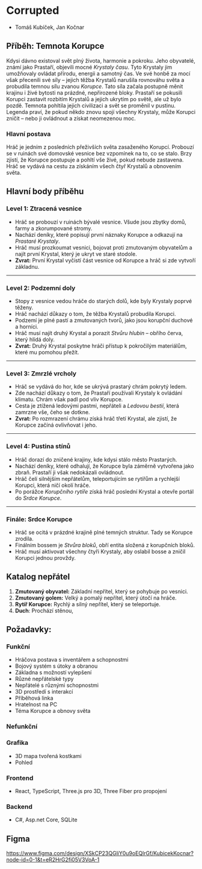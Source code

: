 # **Corrupted**

- Tomáš Kubíček, Jan Kočnar


## **Příběh: Temnota Korupce**
Kdysi dávno existoval svět plný života, harmonie a pokroku. Jeho obyvatelé, známí jako Prastaří, objevili mocné *Krystaly času*. Tyto Krystaly jim umožňovaly ovládat přírodu, energii a samotný čas. Ve své honbě za mocí však přecenili své síly – jejich těžba Krystalů narušila rovnováhu světa a probudila temnou sílu zvanou *Korupce*. Tato síla začala postupně měnit krajinu i živé bytosti na prázdné, nepřirozené bloky.
Prastaří se pokusili Korupci zastavit rozbitím Krystalů a jejich ukrytím po světě, ale už bylo pozdě. Temnota pohltila jejich civilizaci a svět se proměnil v pustinu. Legenda praví, že pokud někdo znovu spojí všechny Krystaly, může Korupci zničit – nebo ji ovládnout a získat neomezenou moc.

### **Hlavní postava**
Hráč je jedním z posledních přeživších světa zasaženého Korupcí. Probouzí se v ruinách své domovské vesnice bez vzpomínek na to, co se stalo. Brzy zjistí, že Korupce postupuje a pohltí vše živé, pokud nebude zastavena. Hráč se vydává na cestu za získáním všech čtyř Krystalů a obnovením světa.

## **Hlavní body příběhu**

### **Level 1: Ztracená vesnice**
- Hráč se probouzí v ruinách bývalé vesnice. Všude jsou zbytky domů, farmy a zkorumpované stromy.
- Nachází deníky, které popisují první náznaky Korupce a odkazují na *Prastaré Krystaly*.
- Hráč musí prozkoumat vesnici, bojovat proti zmutovaným obyvatelům a najít první Krystal, který je ukryt ve staré stodole.
- **Zvrat:** První Krystal vyčistí část vesnice od Korupce a hráč si zde vytvoří základnu.

---

### **Level 2: Podzemní doly**
- Stopy z vesnice vedou hráče do starých dolů, kde byly Krystaly poprvé těženy.
- Hráč nachází důkazy o tom, že těžba Krystalů probudila Korupci.  
- Podzemí je plné pastí a zmutovaných tvorů, jako jsou korupční duchové a horníci.
- Hráč musí najít druhý Krystal a porazit *Stvůru hlubin* – obřího červa, který hlídá doly.
- **Zvrat:** Druhý Krystal poskytne hráči přístup k pokročilým materiálům, které mu pomohou přežít.

---

### **Level 3: Zmrzlé vrcholy**
- Hráč se vydává do hor, kde se ukrývá prastarý chrám pokrytý ledem.
- Zde nachází důkazy o tom, že Prastaří používali Krystaly k ovládání klimatu. Chrám však padl pod vliv Korupce.
- Cesta je ztížená ledovými pastmi, nepřáteli a *Ledovou bestií*, která zamrzne vše, čeho se dotkne.
- **Zvrat:** Po rozmrazení chrámu získá hráč třetí Krystal, ale zjistí, že Korupce začíná ovlivňovat i jeho.

---

### **Level 4: Pustina stínů**
- Hráč dorazí do zničené krajiny, kde kdysi stálo město Prastarých.
- Nachází deníky, které odhalují, že Korupce byla záměrně vytvořena jako zbraň. Prastaří ji však nedokázali ovládnout.
- Hráč čelí silnějším nepřátelům, teleportujícím se rytířům a rychlejší Korupci, která ničí okolí hráče.
- Po porážce *Korupčního rytíře* získá hráč poslední Krystal a otevře portál do *Srdce Korupce*.

---

### **Finále: Srdce Korupce**
- Hráč se ocitá v prázdné krajině plné temných struktur. Tady se Korupce zrodila.
- Finálním bossem je *Stvůra bloků*, obří entita složená z korupčních bloků.  
- Hráč musí aktivovat všechny čtyři Krystaly, aby oslabil bosse a zničil Korupci jednou provždy.

## **Katalog nepřátel**
1. **Zmutovaný obyvatel:** Základní nepřítel, který se pohybuje po vesnici.
2. **Zmutovaný golem:** Velký a pomalý nepřítel, který útočí na hráče.
3. **Rytíř Korupce:** Rychlý a silný nepřítel, který se teleportuje.
4. **Duch**: Prochází stěnou,

## **Požadavky:**

### **Funkční**
- Hráčova postava s inventářem a schopnostmi
- Bojový systém s útoky a obranou
- Základna s možností vylepšení
- Různé nepřátelské typy
- Nepřátelé s různými schopnostmi
- 3D prostředí s interakcí
- Příběhová linka
- Hratelnost na PC
- Téma Korupce a obnovy světa


### **Nefunkční**

### **Grafika**
- 3D mapa tvořená kostkami
- Pohled

### **Frontend**
- React, TypeScript, Three.js pro 3D, Three Fiber pro propojení
### **Backend**
- C#, Asp.net Core, SQLite

## **Figma**
https://www.figma.com/design/XSkCP23QGliY0u9oEQlrGf/KubicekKocnar?node-id=0-1&t=eR2HrG2fi05V3VoA-1















